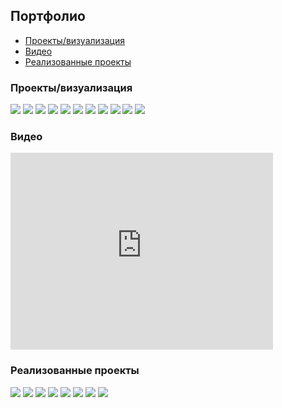 ## Портфолио

* [Проекты/визуализация](#projects)
* [Видео](#video)
* [Реализованные проекты](#implemented)

<a id="projects"></a>
### Проекты/визуализация

[![](projects/project1/1.jpg)](projects/project1/)
[![](projects/agava/1.jpg)](projects/agava/)
[![](projects/armen/1.jpg)](projects/armen/)
[![](projects/fence/1.jpg)](projects/fence/)
[![](projects/gothic/1.jpg)](projects/gothic/)
[![](projects/hitech/1.jpg)](projects/hitech/)
[![](projects/hitech2/1.jpg)](projects/hitech2/)
[![](projects/lounge/1.jpg)](projects/lounge/)
[![](projects/tower/1.jpg)](projects/tower/)
[![](projects/vologda/1.jpg)](projects/vologda/)
[![](projects/test/1.jpg)](projects/test/)

<a id="video"></a>
### Видео
<iframe width="420" height="315" src="https://www.youtube.com/embed/-WAlyIgcBko" frameborder="0" allowfullscreen></iframe>

<a id="implemented"></a>
### Реализованные проекты

[![](implemented/project1/1.jpg)](implemented/project1/)
[![](implemented/agava/1.jpg)](implemented/agava/)
[![](implemented/agava2/1.jpg)](implemented/agava2/)
[![](implemented/agava3/1.jpg)](implemented/agava3/)
[![](implemented/hitech/1.jpg)](implemented/hitech/)
[![](implemented/lsk/1.jpg)](implemented/lsk/)
[![](implemented/optima/1.jpg)](implemented/optima/)
[![](implemented/tower/1.jpg)](implemented/tower/)
